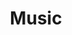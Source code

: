 ---
templateKey: music-wpbe-music
id: ca4a5497-fb02-4f03-ba4e-0f2816bd787c
title: Music
items:
  - title: Blackout (2015)
    id: ae910cb0-f020-4062-85f7-17b19aee5d9d
    url: http://wpbe.bandcamp.com/album/blackout
    thumbnail: https://res.cloudinary.com/dunew51zn/image/upload/v1617059321/music/wpbe-blackout_wvth5d.jpg
  - title: dost thou believeth in science? (2009)
    id: 5d79ced3-cd7b-42fe-8b75-2ab27e5598fc
    url: http://wpbe.bandcamp.com/album/dost-thou-believeth-in-science
    thumbnail: https://res.cloudinary.com/dunew51zn/image/upload/v1617059302/music/dost-thou-believeth-in-science_e35ypr.jpg
  - title: "Sometimes Things Go Wrong (and other songs we shouldn't play) (2012)"
    id: f123c37b-c9ef-4616-b16c-cd5ffb5ead76
    url: http://wpbe.bandcamp.com/album/sometime-things-go-wrong-and-other-songs-we-shouldnt-play
    thumbnail: https://res.cloudinary.com/dunew51zn/image/upload/v1617059317/music/sometimes-things-go-wrong-and-other-songs-we-shouldnt-play_vwglnz.jpg
  - title: Thanks For Coming Out (2006)
    id: 3a6ce12c-5157-4ccd-a42e-7f0ecc1d569d
    url: http://wpbe.bandcamp.com/album/thanks-for-coming-out
    thumbnail: https://res.cloudinary.com/dunew51zn/image/upload/v1617059317/music/thanks-for-coming-out_qzsvpe.jpg
---